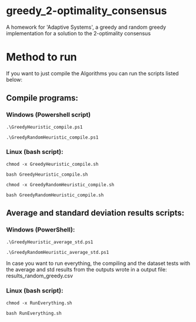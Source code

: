 # greedy_2-optimality_consensus
A homework for 'Adaptive Systems', a greedy and random greedy implementation for a solution to the 2-optimality consensus 

# Method to run

If you want to just compile the Algorithms you can run the scripts listed below: 
## Compile programs:
### Windows (Powershell script)
`.\GreedyHeuristic_compile.ps1`

`.\GreedyRandomHeuristic_compile.ps1`
### Linux (bash script):
`chmod -x GreedyHeuristic_compile.sh`

`bash GreedyHeuristic_compile.sh`

`chmod -x GreedyRandomHeuristic_compile.sh`

`bash GreedyRandomHeuristic_compile.sh`
## Average and standard deviation results scripts:
### Windows (PowerShell):
`.\GreedyHeuristic_average_std.ps1`

`.\GreedyRandomHeuristic_average_std.ps1`

In case you want to run everything, the compiling and the dataset tests with the average and std results from the outputs wrote in a output file: results_random_greedy.csv

### Linux (bash script):
`chmod -x RunEverything.sh`

`bash RunEverything.sh`
